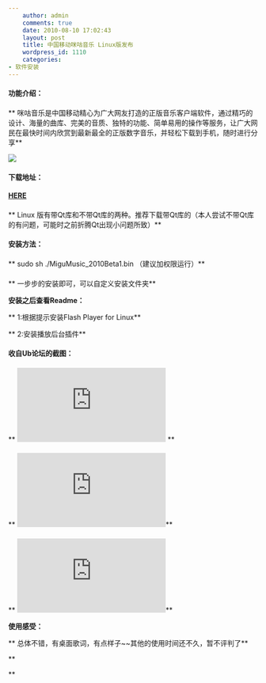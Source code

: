 ```yaml
---
    author: admin
    comments: true
    date: 2010-08-10 17:02:43
    layout: post
    title: 中国移动咪咕音乐 Linux版发布
    wordpress_id: 1110
    categories:
- 软件安装
---
```


#### 
**功能介绍：**

#### 
** 咪咕音乐是中国移动精心为广大网友打造的正版音乐客户端软件，通过精巧的设计、海量的曲库、完美的音质、独特的功能、简单易用的操作等服务，让广大网民在最快时间内欣赏到最新最全的正版数字音乐，并轻松下载到手机，随时进行分享**

![](http://music.10086.cn/newweb/zq/2009/migu_music_client/images2/bg3.jpg)

#### 
**下载地址：**

#### 
**[ HERE](http://music.10086.cn/newweb/zq/2009/migu_music_client/default/_/_/_/_/_/_/p.html)**

#### 
** Linux 版有带Qt库和不带Qt库的两种。推荐下载带Qt库的（本人尝试不带Qt库的有问题，可能时之前折腾Qt出现小问题所致）**

#### 
**安装方法：**

#### 
** sudo sh ./MiguMusic_2010Beta1.bin （建议加权限运行）**

#### 
** 一步步的安装即可，可以自定义安装文件夹**

**安装之后查看Readme：**

** 1:根据提示安装Flash Player for Linux**

** 2:安装播放后台插件**

#### 
**收自Ub论坛的截图：**

#### 
** ![](http://forum.ubuntu.org.cn/download/file.php?id=112274&t=1) **

#### 
** ![](http://forum.ubuntu.org.cn/download/file.php?id=112273&t=1)**

#### 
** ![](http://forum.ubuntu.org.cn/download/file.php?id=112272&t=1)**

**使用感受：**

** 总体不错，有桌面歌词，有点样子~~其他的使用时间还不久，暂不评判了**

**  

**


